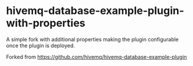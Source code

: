 # hivemq-database-example-plugin-with-properties

A simple fork with additional properties making the plugin configurable once the plugin is deployed.

Forked from https://github.com/hivemq/hivemq-database-example-plugin
